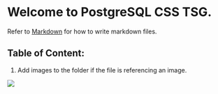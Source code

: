 # Welcome to **PostgreSQL CSS TSG**.
Refer to [Markdown](http://daringfireball.net/projects/markdown/) for how to write markdown files.
## Table of Content:
1. Add images to the  folder if the file is referencing an image.

![](/images/1.png)



